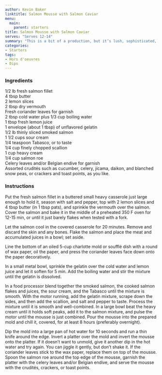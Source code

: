 ```yaml
---
author: Kevin Baker
linktitle: Salmon Mousse with Salmon Caviar
menu:
  main:
    parent: starters
title: Salmon Mousse with Salmon Caviar
serves: "Serves 12-14"
summary: "This is a bit of a production, but it’s lush, sophisticated, and makes a gorgeous center-piece for an hors d’oeuvre table at a special occasion. "
categories:
- Starters
tags: 
- Hors d'oeuvres 
- Dips
---
```

### Ingredients

<div class="ingredient-list">

1/2 lb fresh salmon fillet  
4 tbsp butter  
2 lemon slices  
2 tbsp dry vermouth  
Fresh coriander leaves for garnish  
2 tbsp cold water plus 1/3 cup boiling water  
1 tbsp fresh lemon juice  
1 envelope (about 1 tbsp) of unflavored gelatin  
1/2 lb thinly sliced smoked salmon  
1 1/2 cups sour cream  
1/4 teaspoon Tabasco, or to taste  
1/4 cup finely chopped scallion  
1 cup heavy cream  
1/4 cup salmon roe  
Celery leaves and/or Belgian endive for garnish  
Assorted crudités such as cucumber, celery, jícama, daikon, and blanched snow peas, or crackers and toast points, as you like.  

</div>

### Instructions

Put the fresh salmon fillet in a buttered small heavy casserole just large enough to hold it, season with salt and pepper, top with 2 lemon slices and 4 tbsp butter (in 1 tbsp pats), and sprinkle the vermouth over the salmon. Cover the salmon and bake it in the middle of a preheated 350 F oven for 12-15 min, or until it just barely flakes when tested with a fork.

Let the salmon cool in the covered casserole for 20 minutes.  Remove and discard the skin and any bones. Flake the salmon and place the meat and accumulated juices in a bowl; set aside.

Line the bottom of an oiled 5-cup charlotte mold or soufflé dish with a round of wax paper, oil the paper, and press the coriander leaves face down onto the paper decoratively. 

In a small metal bowl, sprinkle the gelatin over the cold water and lemon juice and let it soften for 5 min. Add the boiling water and stir the mixture until the gelatin is dissolved. 

In a food processor blend together the smoked salmon, the cooked salmon flakes and juices, the sour cream, and the Tabasco until the mixture is smooth. With the motor running, add the gelatin mixture, scrape down the sides, and then add the scallion, and salt and pepper to taste. Process the mixture until it is smooth and well-combined. In a large bowl beat the heavy cream until it holds soft peaks, add it to the salmon mixture, and pulse the motor until the mousse is just combined. Pour the mousse into the prepared mold and chill it, covered, for at least 8 hours (preferably overnight).

Dip the mold into a large pan of hot water for 10 seconds and run a thin knife around the edge. Invert a platter over the mold and invert the mousse onto the platter. If it doesn’t want to unmold, give it another dip in the hot water and try again. You can jiggle it gently, but don’t shake it. If the coriander leaves stick to the wax paper, replace them on top of the mousse. Spoon the salmon roe around the top edge of the mousse, garnish the platter with the celery leaves and/or Belgian endive, and serve the mousse with the crudités, crackers, or toast points.
